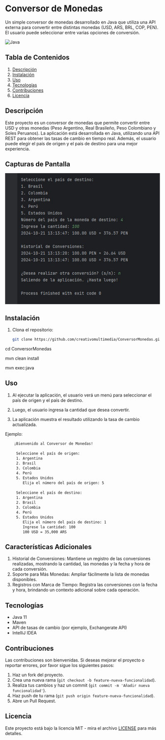 # Conversor de Monedas

Un simple conversor de monedas desarrollado en Java que utiliza una API externa para convertir entre distintas monedas (USD, ARS, BRL, COP, PEN). El usuario puede seleccionar entre varias opciones de conversión.

![Java](https://img.shields.io/badge/Java-11-blue)


## Tabla de Contenidos
1. [Descripción](#descripción)
2. [Instalación](#instalación)
3. [Uso](#uso)
4. [Tecnologías](#tecnologías)
5. [Contribuciones](#contribuciones)
6. [Licencia](#licencia)

## Descripción

Este proyecto es un conversor de monedas que permite convertir entre USD y otras monedas (Peso Argentino, Real Brasileño, Peso Colombiano y Soles Peruanos). La aplicación está desarrollada en Java, utilizando una API REST para obtener las tasas de cambio en tiempo real. Además, el usuario puede elegir el país de origen y el país de destino para una mejor experiencia.

## Capturas de Pantalla
![Captura de Pantalla](https://github.com/creativomultimedia/ConversorMonedas/blob/main/Conversor-Actualizado.jpg)

## Instalación

1. Clona el repositorio:

   ```bash
   git clone https://github.com/creativomultimedia/ConversorMonedas.git

cd ConversorMonedas

mvn clean install

mvn exec:java

## Uso

1. Al ejecutar la aplicación, el usuario verá un menú para seleccionar el país de origen y el país de destino.

2. Luego, el usuario ingresa la cantidad que desea convertir.
3. La aplicación muestra el resultado utilizando la tasa de cambio actualizada.

Ejemplo:

        ¡Bienvenido al Conversor de Monedas!
      
         Seleccione el país de origen:
         1. Argentina
         2. Brasil
         3. Colombia
         4. Perú
         5. Estados Unidos
            Elija el número del país de origen: 5
      
         Seleccione el país de destino:
         1. Argentina
         2. Brasil
         3. Colombia
         4. Perú
         5. Estados Unidos
            Elija el número del país de destino: 1
            Ingrese la cantidad: 100
            100 USD = 35,000 ARS


## Características Adicionales
1. Historial de Conversiones: Mantiene un registro de las conversiones realizadas, mostrando la cantidad, las monedas y la fecha y hora de cada conversión.
2. Soporte para Más Monedas: Ampliar fácilmente la lista de monedas disponibles.
3. Registros con Marca de Tiempo: Registra las conversiones con la fecha y hora, brindando un contexto adicional sobre cada operación.



## Tecnologías

- Java 11
- Maven
- API de tasas de cambio (por ejemplo, Exchangerate API)
- IntelliJ IDEA

## Contribuciones

Las contribuciones son bienvenidas. Si deseas mejorar el proyecto o reportar errores, por favor sigue los siguientes pasos:

1. Haz un fork del proyecto.
2. Crea una nueva rama (`git checkout -b feature-nueva-funcionalidad`).
3. Realiza tus cambios y haz un commit (`git commit -m 'Añadir nueva funcionalidad'`).
4. Haz push de tu rama (`git push origin feature-nueva-funcionalidad`).
5. Abre un Pull Request.

## Licencia

Este proyecto está bajo la licencia MIT - mira el archivo [LICENSE](LICENSE) para más detalles.
